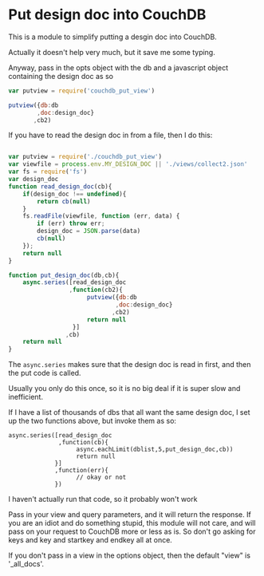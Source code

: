 # Put design doc into  CouchDB

This is a module to simplify putting a desgin doc into  CouchDB.

Actually it doesn't help very much, but it save me some typing.

Anyway, pass in the opts object with the db and a javascript object
containing the design doc as so

```javascript
var putview = require('couchdb_put_view')

putview({db:db
        ,doc:design_doc}
       ,cb2)
```

If you have to read the design doc in from a file, then I do this:

```javascript

var putview = require('./couchdb_put_view')
var viewfile = process.env.MY_DESIGN_DOC || './views/collect2.json'
var fs = require('fs')
var design_doc
function read_design_doc(cb){
    if(design_doc !== undefined){
        return cb(null)
    }
    fs.readFile(viewfile, function (err, data) {
        if (err) throw err;
        design_doc = JSON.parse(data)
        cb(null)
    });
    return null
}

function put_design_doc(db,cb){
    async.series([read_design_doc
                 ,function(cb2){
                      putview({db:db
                              ,doc:design_doc}
                             ,cb2)
                      return null
                  }]
                ,cb)
    return null
}

```

The `async.series` makes sure that the design doc is read in first, and
then the put code is called.

Usually you only do this once, so it is no big deal if it is super
slow and inefficient.

If I have a list of thousands of dbs that all want the same design
doc, I set up the two functions above, but invoke them as so:

```
async.series([read_design_doc
              ,function(cb){
                   async.eachLimit(dblist,5,put_design_doc,cb))
                   return null
             }]
             ,function(err){
                   // okay or not
             })

```

I haven't actually run that code, so it probably won't work



Pass
in your view and query parameters, and it will return the response.
If you are an idiot and do something stupid, this module will not
care, and will pass on your request to CouchDB more or less as is.  So
don't go asking for keys and key and startkey and endkey all at once.

If you don't pass in a view in the options object, then the default
"view" is '_all_docs'.
